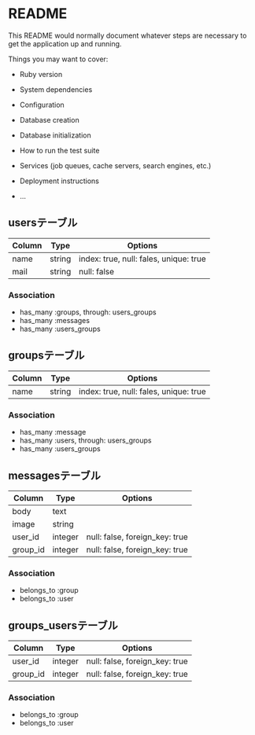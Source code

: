 # README

This README would normally document whatever steps are necessary to get the
application up and running.

Things you may want to cover:

* Ruby version

* System dependencies

* Configuration

* Database creation

* Database initialization

* How to run the test suite

* Services (job queues, cache servers, search engines, etc.)

* Deployment instructions

* ...

## usersテーブル

|Column|Type|Options|
|------|----|-------|
|name|string|index: true, null: fales, unique: true|
|mail|string|null: false|

### Association
- has_many :groups, through: users_groups
- has_many :messages
- has_many :users_groups

## groupsテーブル

|Column|Type|Options|
|------|----|-------|
|name|string|index: true, null: fales, unique: true|

### Association
- has_many :message
- has_many :users, through: users_groups
- has_many :users_groups


## messagesテーブル

|Column|Type|Options|
|------|----|-------|
|body|text|
|image|string|
|user_id|integer|null: false, foreign_key: true|
|group_id|integer|null: false, foreign_key: true|

### Association
- belongs_to :group
- belongs_to :user

## groups_usersテーブル

|Column|Type|Options|
|------|----|-------|
|user_id|integer|null: false, foreign_key: true|
|group_id|integer|null: false, foreign_key: true|

### Association
- belongs_to :group
- belongs_to :user

